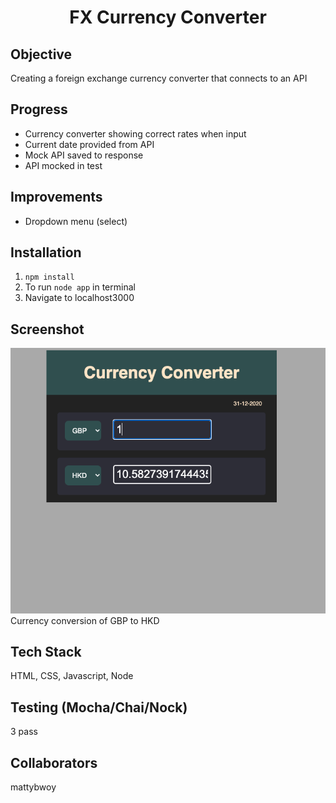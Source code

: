 <h1 align="center">
  FX Currency Converter
</h1>

## Objective
Creating a foreign exchange currency converter that connects to an API

## Progress
 - Currency converter showing correct rates when input
 - Current date provided from API
 - Mock API saved to response
 - API mocked in test

## Improvements
 - Dropdown menu (select)


## Installation

1. `npm install`
2. To run `node app` in terminal
3. Navigate to localhost3000

## Screenshot
![Image](./public/image1.png)
<br>
Currency conversion of GBP to HKD

## Tech Stack
HTML, CSS, Javascript, Node

## Testing (Mocha/Chai/Nock)<br>
3 pass

## Collaborators
mattybwoy



